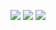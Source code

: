 ![](https://cdn.jsdelivr.net/gh/Pi3-l22/Stardew_Valley_Image/character/3.png)
![](https://cdn.jsdelivr.net/gh/Pi3-l22/Stardew_Valley_Image/character/3-1.png)
![](https://cdn.jsdelivr.net/gh/Pi3-l22/Stardew_Valley_Image/character/3-2.png)
